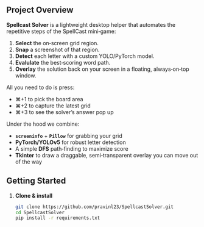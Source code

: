 ## Project Overview

**Spellcast Solver** is a lightweight desktop helper that automates the repetitive steps of the SpellCast mini‑game:
1. **Select** the on‑screen grid region.  
2. **Snap** a screenshot of that region.  
3. **Detect** each letter with a custom YOLO/PyTorch model.  
4. **Evalulate** the best‑scoring word path.  
5. **Overlay** the solution back on your screen in a floating, always‑on‑top window.

All you need to do is press:
- ⌘+1 to pick the board area  
- ⌘+2 to capture the latest grid  
- ⌘+3 to see the solver’s answer pop up

Under the hood we combine:
- **`screeninfo`** + **`Pillow`** for grabbing your grid  
- **PyTorch/YOLOv5** for robust letter detection  
- A simple **DFS** path‑finding to maximize score  
- **Tkinter** to draw a draggable, semi‑transparent overlay you can move out of the way

## Getting Started

1. **Clone & install**  
   ```bash
   git clone https://github.com/pravinl23/SpellcastSolver.git
   cd SpellcastSolver
   pip install -r requirements.txt
